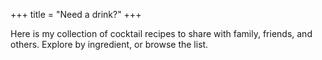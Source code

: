 +++
title = "Need a drink?"
+++

Here is my collection of cocktail recipes to share with family, friends, and others. Explore by ingredient, or browse the list.

